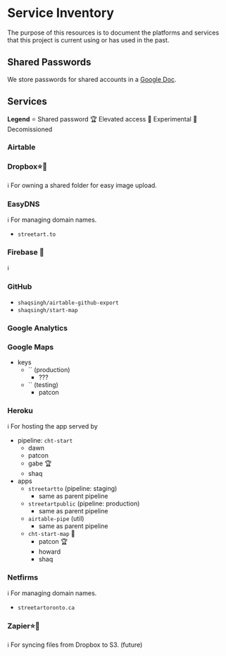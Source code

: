 # Service Inventory

The purpose of this resources is to document the platforms and services that
this project is current using or has used in the past.

## Shared Passwords

We store passwords for shared accounts in a [Google Doc](https://docs.google.com/document/d/1LG9hO3anbVSJzwg9TWni3dOe-c3fbg4nWTRCAFNiiNU/edit).

## Services

**Legend**
:star: Shared password
:trophy: Elevated access
:microscope: Experimental
:no_entry_sign: Decomissioned

### Airtable

### Dropbox:star::microscope:
:information_source: For owning a shared folder for easy image upload.

### EasyDNS
:information_source: For managing domain names.
- `streetart.to`

### Firebase :no_entry_sign:
:information_source: 

### GitHub

- `shaqsingh/airtable-github-export`
- `shaqsingh/start-map`

### Google Analytics

### Google Maps

- keys
    - `` (production)
      - ???
    - `` (testing)
      - patcon

### Heroku
:information_source: For hosting the app served by 

- pipeline: `cht-start`
  - dawn
  - patcon
  - gabe :trophy:
  - shaq
- apps
  - `streetartto` (pipeline: staging)
    - same as parent pipeline
  - `streetartpublic` (pipeline: production)
    - same as parent pipeline
  - `airtable-pipe` (util)
    - same as parent pipeline
  - `cht-start-map` :no_entry_sign:
    - patcon :trophy:
    - howard
    - shaq

### Netfirms
:information_source: For managing domain names.
- `streetartoronto.ca`

### Zapier:star::microscope:
:information_source: For syncing files from Dropbox to S3. (future)
